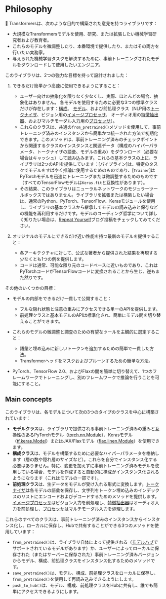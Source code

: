 <!--Copyright 2023 The HuggingFace Team. All rights reserved.

Licensed under the Apache License, Version 2.0 (the "License"); you may not use this file except in compliance with
the License. You may obtain a copy of the License at

http://www.apache.org/licenses/LICENSE-2.0

Unless required by applicable law or agreed to in writing, software distributed under the License is distributed on
an "AS IS" BASIS, WITHOUT WARRANTIES OR CONDITIONS OF ANY KIND, either express or implied. See the License for the
specific language governing permissions and limitations under the License.

⚠️ Note that this file is in Markdown but contain specific syntax for our doc-builder (similar to MDX) that may not be
rendered properly in your Markdown viewer.

-->

# Philosophy

🤗 Transformersは、次のような目的で構築された意見を持つライブラリです：

- 大規模なTransformersモデルを使用、研究、または拡張したい機械学習研究者および教育者。
- これらのモデルを微調整したり、本番環境で提供したり、またはその両方を行いたい実務家。
- 与えられた機械学習タスクを解決するために、事前トレーニングされたモデルをダウンロードして使用したいエンジニア。

このライブラリは、2つの強力な目標を持って設計されました：

1. できるだけ簡単かつ高速に使用できるようにすること：

   - ユーザー向けの抽象化を限りなく少なくし、実際、ほとんどの場合、抽象化はありません。
     各モデルを使用するために必要な3つの標準クラスだけが存在します：[構成](main_classes/configuration)、
     [モデル](main_classes/model)、および前処理クラス（NLP用の[トークナイザ](main_classes/tokenizer)、ビジョン用の[イメージプロセッサ](main_classes/image_processor)、
     オーディオ用の[特徴抽出器](main_classes/feature_extractor)、およびマルチモーダル入力用の[プロセッサ](main_classes/processors)）。
   - これらのクラスは、共通の`from_pretrained()`メソッドを使用して、事前トレーニング済みのインスタンスから簡単かつ統一された方法で初期化できます。このメソッドは、事前トレーニング済みのチェックポイントから関連するクラスのインスタンスと関連データ（構成のハイパーパラメータ、トークナイザの語彙、モデルの重み）をダウンロード（必要な場合はキャッシュ）して読み込みます。これらの基本クラスの上に、ライブラリは2つのAPIを提供しています：[パイプライン]は、特定のタスクでモデルをすばやく推論に使用するためのものであり、[`Trainer`]はPyTorchモデルを迅速にトレーニングまたは微調整するためのものです（すべてのTensorFlowモデルは`Keras.fit`と互換性があります）。
   - その結果、このライブラリはニューラルネットワークのモジュラーツールボックスではありません。ライブラリを拡張または構築したい場合は、通常のPython、PyTorch、TensorFlow、Kerasモジュールを使用し、ライブラリの基本クラスから継承してモデルの読み込みと保存などの機能を再利用するだけです。モデルのコーディング哲学について詳しく知りたい場合は、[Repeat Yourself](https://hf-mirror.com/blog/transformers-design-philosophy)ブログ投稿をチェックしてみてください。

2. オリジナルのモデルにできるだけ近い性能を持つ最新のモデルを提供すること：

   - 各アーキテクチャに対して、公式な著者から提供された結果を再現する少なくとも1つの例を提供します。
   - コードは通常、可能な限り元のコードベースに近いものであり、これはPyTorchコードがTensorFlowコードに変換されることから生じ、逆もまた然りです。

その他のいくつかの目標：

- モデルの内部をできるだけ一貫して公開すること：

   - フルな隠れ状態と注意の重みにアクセスできる単一のAPIを提供します。
   - 前処理クラスと基本モデルのAPIは標準化され、簡単にモデル間を切り替えることができます。

- これらのモデルの微調整と調査のための有望なツールを主観的に選定すること：

   - 語彙と埋め込みに新しいトークンを追加するための簡単で一貫した方法。
   - Transformerヘッドをマスクおよびプルーンするための簡単な方法。

- PyTorch、TensorFlow 2.0、およびFlaxの間を簡単に切り替えて、1つのフレームワークでトレーニングし、別のフレームワークで推論を行うことを可能にすること。

## Main concepts

このライブラリは、各モデルについて次の3つのタイプのクラスを中心に構築されています：

- **モデルクラス**は、ライブラリで提供される事前トレーニング済みの重みと互換性のあるPyTorchモデル（[torch.nn.Module](https://pytorch.org/docs/stable/nn.html#torch.nn.Module)）、Kerasモデル（[tf.keras.Model](https://www.tensorflow.org/api_docs/python/tf/keras/Model)）またはJAX/Flaxモデル（[flax.linen.Module](https://flax.readthedocs.io/en/latest/api_reference/flax.linen/module.html)）を使用できます。
- **構成クラス**は、モデルを構築するために必要なハイパーパラメータを格納します（層の数や隠れ層のサイズなど）。これらを自分でインスタンス化する必要はありません。特に、変更を加えずに事前トレーニング済みモデルを使用している場合、モデルを作成すると自動的に構成がインスタンス化されるようになります（これはモデルの一部です）。
- **前処理クラス**は、生データをモデルが受け入れる形式に変換します。[トークナイザ](main_classes/tokenizer)は各モデルの語彙を保存し、文字列をトークン埋め込みのインデックスのリストにエンコードおよびデコードするためのメソッドを提供します。[イメージプロセッサ](main_classes/image_processor)はビジョン入力を前処理し、[特徴抽出器](main_classes/feature_extractor)はオーディオ入力を前処理し、[プロセッサ](main_classes/processors)はマルチモーダル入力を処理します。

これらのすべてのクラスは、事前トレーニング済みのインスタンスからインスタンス化し、ローカルに保存し、Hubで共有することができる3つのメソッドを使用しています：

- `from_pretrained()`は、ライブラリ自体によって提供される（[モデルハブ](https://hf-mirror.com/models)でサポートされているモデルがあります）か、ユーザーによってローカルに保存された（またはサーバーに保存された）事前トレーニング済みバージョンからモデル、構成、前処理クラスをインスタンス化するためのメソッドです。
- `save_pretrained()`は、モデル、構成、前処理クラスをローカルに保存し、`from_pretrained()`を使用して再読み込みできるようにします。
- `push_to_hub()`は、モデル、構成、前処理クラスをHubに共有し、誰でも簡単にアクセスできるようにします。
